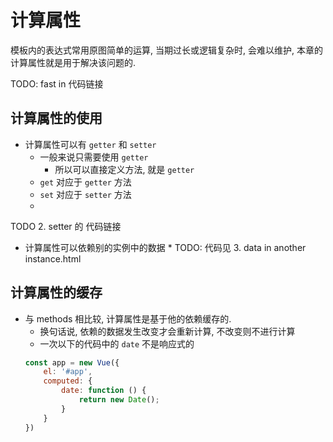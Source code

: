 # 计算属性
模板内的表达式常用原图简单的运算, 当期过长或逻辑复杂时, 会难以维护, 本章的计算属性就是用于解决该问题的.

TODO: fast in 代码链接
## 计算属性的使用
* 计算属性可以有 `getter` 和 `setter`
    * 一般来说只需要使用 `getter`
        * 所以可以直接定义方法, 就是 `getter`
    * `get` 对应于 `getter` 方法
    * `set` 对应于 `setter` 方法
    * 
TODO 2. setter 的 代码链接
* 计算属性可以依赖别的实例中的数据
    * 
TODO: 代码见 3. data in another instance.html

## 计算属性的缓存
* 与 methods 相比较, 计算属性是基于他的依赖缓存的.
    * 换句话说, 依赖的数据发生改变才会重新计算, 不改变则不进行计算
    * 一次以下的代码中的 `date` 不是响应式的
    ```javascript
    const app = new Vue({
        el: '#app',
        computed: {
            date: function () {
                return new Date();
            }
        }
    })
    ```